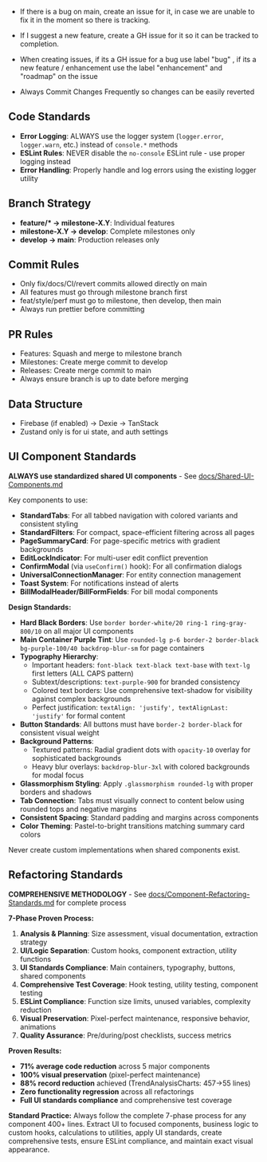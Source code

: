 - If there is a bug on main, create an issue for it, in case we are unable to fix it in the moment so there is tracking.
- If I suggest a new feature, create a GH issue for it so it can be tracked to completion.
- When creating issues, if its a GH issue for a bug use label "bug" , if its a new feature / enhancement use the label "enhancement" and "roadmap" on the issue

- Always Commit Changes Frequently so changes can be easily reverted

## Code Standards

- **Error Logging**: ALWAYS use the logger system (`logger.error`, `logger.warn`, etc.) instead of `console.*` methods
- **ESLint Rules**: NEVER disable the `no-console` ESLint rule - use proper logging instead
- **Error Handling**: Properly handle and log errors using the existing logger utility

## Branch Strategy

- **feature/\* → milestone-X.Y**: Individual features
- **milestone-X.Y → develop**: Complete milestones only
- **develop → main**: Production releases only

## Commit Rules

- Only fix/docs/CI/revert commits allowed directly on main
- All features must go through milestone branch first
- feat/style/perf must go to milestone, then develop, then main
- Always run prettier before committing

## PR Rules

- Features: Squash and merge to milestone branch
- Milestones: Create merge commit to develop
- Releases: Create merge commit to main
- Always ensure branch is up to date before merging

## Data Structure

- Firebase (if enabled) -> Dexie -> TanStack
- Zustand only is for ui state, and auth settings

## UI Component Standards

**ALWAYS use standardized shared UI components** - See [docs/Shared-UI-Components.md](docs/Shared-UI-Components.md)

Key components to use:

- **StandardTabs**: For all tabbed navigation with colored variants and consistent styling
- **StandardFilters**: For compact, space-efficient filtering across all pages
- **PageSummaryCard**: For page-specific metrics with gradient backgrounds
- **EditLockIndicator**: For multi-user edit conflict prevention
- **ConfirmModal** (via `useConfirm()` hook): For all confirmation dialogs
- **UniversalConnectionManager**: For entity connection management
- **Toast System**: For notifications instead of alerts
- **BillModalHeader/BillFormFields**: For bill modal components

**Design Standards:**
- **Hard Black Borders**: Use `border border-white/20 ring-1 ring-gray-800/10` on all major UI components
- **Main Container Purple Tint**: Use `rounded-lg p-6 border-2 border-black bg-purple-100/40 backdrop-blur-sm` for page containers
- **Typography Hierarchy**: 
  - Important headers: `font-black text-black text-base` with `text-lg` first letters (ALL CAPS pattern)
  - Subtext/descriptions: `text-purple-900` for branded consistency
  - Colored text borders: Use comprehensive text-shadow for visibility against complex backgrounds
  - Perfect justification: `textAlign: 'justify', textAlignLast: 'justify'` for formal content
- **Button Standards**: All buttons must have `border-2 border-black` for consistent visual weight
- **Background Patterns**: 
  - Textured patterns: Radial gradient dots with `opacity-10` overlay for sophisticated backgrounds
  - Heavy blur overlays: `backdrop-blur-3xl` with colored backgrounds for modal focus
- **Glassmorphism Styling**: Apply `.glassmorphism rounded-lg` with proper borders and shadows
- **Tab Connection**: Tabs must visually connect to content below using rounded tops and negative margins
- **Consistent Spacing**: Standard padding and margins across components
- **Color Theming**: Pastel-to-bright transitions matching summary card colors

Never create custom implementations when shared components exist.

## Refactoring Standards

**COMPREHENSIVE METHODOLOGY** - See [docs/Component-Refactoring-Standards.md](docs/Component-Refactoring-Standards.md) for complete process

**7-Phase Proven Process:**
1. **Analysis & Planning**: Size assessment, visual documentation, extraction strategy
2. **UI/Logic Separation**: Custom hooks, component extraction, utility functions
3. **UI Standards Compliance**: Main containers, typography, buttons, shared components
4. **Comprehensive Test Coverage**: Hook testing, utility testing, component testing
5. **ESLint Compliance**: Function size limits, unused variables, complexity reduction
6. **Visual Preservation**: Pixel-perfect maintenance, responsive behavior, animations
7. **Quality Assurance**: Pre/during/post checklists, success metrics

**Proven Results:** 
- **71% average code reduction** across 5 major components
- **100% visual preservation** (pixel-perfect maintenance)
- **88% record reduction** achieved (TrendAnalysisCharts: 457→55 lines)
- **Zero functionality regression** across all refactorings
- **Full UI standards compliance** and comprehensive test coverage

**Standard Practice:** Always follow the complete 7-phase process for any component 400+ lines. Extract UI to focused components, business logic to custom hooks, calculations to utilities, apply UI standards, create comprehensive tests, ensure ESLint compliance, and maintain exact visual appearance.
